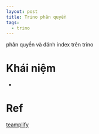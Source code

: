 ```yaml
---
layout: post
title: Trino phân quyền
tags:
  - trino
---
```


phân quyền và đánh index trên trino

# Khái niệm

- 


# 




# Ref 

[teamplify]()




